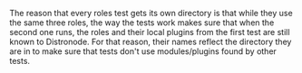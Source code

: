The reason that every roles test gets its own directory is that while they
use the same three roles, the way the tests work makes sure that when the
second one runs, the roles and their local plugins from the first test are
still known to Distronode. For that reason, their names reflect the directory
they are in to make sure that tests don't use modules/plugins found by
other tests.
